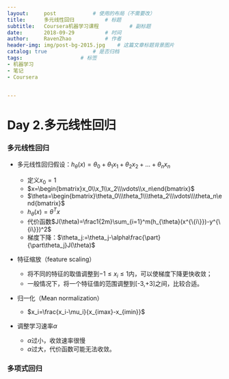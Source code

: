 ```yaml
---
layout:     post			# 使用的布局（不需要改）
title:      多元线性回归			# 标题 
subtitle:   Coursera机器学习课程        	# 副标题
date:       2018-09-29			# 时间
author:     RavenZhao 			# 作者
header-img: img/post-bg-2015.jpg 	# 这篇文章标题背景图片
catalog: true 				# 是否归档
tags:					# 标签
- 机器学习
- 笔记
- Coursera


---
```


# Day 2.多元线性回归

### 多元线性回归

- 多元线性回归假设：$h_{\theta}(x)=\theta_0+\theta_1x_1+\theta_2x_2+…+\theta_nx_n$
  - 定义$x_0=1$
  - $x=\begin{bmatrix}x_0\\x_1\\x_2\\\vdots\\x_n\end{bmatrix}$
  - $\theta=\begin{bmatrix}\theta_0\\\theta_1\\\theta_2\\\vdots\\\theta_n\end{bmatrix}$
  - $h_{\theta}(x)=\theta^Tx$
  - 代价函数$J(\theta)=\frac1{2m}\sum_{i=1}^m(h_{\theta}(x^{\{i\}})-y^{\{i\}})^2$
  - 梯度下降：$\theta_j:=\theta_j-\alpha\frac{\part}{\part\theta_j}J(\theta)$

- 特征缩放（feature scaling）
  - 将不同的特征的取值调整到$-1\leq x_i\leq 1$内，可以使梯度下降更快收敛；
  - 一般情况下，将一个特征值的范围调整到[-3,+3]之间，比较合适。
- 归一化（Mean normalization）
  - $x_i=\frac{x_i-\mu_i}{x_{imax}-x_{imin}}$

- 调整学习速率$\alpha$
  - $\alpha$过小，收敛速率很慢
  - $\alpha$过大，代价函数可能无法收敛。

### 多项式回归

